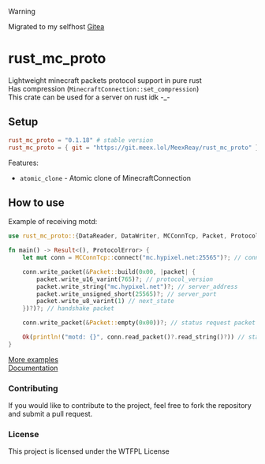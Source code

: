 > [!WARNING]
> Migrated to my selfhost [Gitea](https://git.meex.lol/MeexReay/rust_mc_proto)

# rust_mc_proto
Lightweight minecraft packets protocol support in pure rust \
Has compression (`MinecraftConnection::set_compression`) \
This crate can be used for a server on rust idk -_-

## Setup

```toml
rust_mc_proto = "0.1.18" # stable version
rust_mc_proto = { git = "https://git.meex.lol/MeexReay/rust_mc_proto" } # unstable version
```

Features:
- `atomic_clone` - Atomic clone of MinecraftConnection

## How to use

Example of receiving motd:

```rust
use rust_mc_proto::{DataReader, DataWriter, MCConnTcp, Packet, ProtocolError};

fn main() -> Result<(), ProtocolError> {
    let mut conn = MCConnTcp::connect("mc.hypixel.net:25565")?; // connecting

    conn.write_packet(&Packet::build(0x00, |packet| {
        packet.write_u16_varint(765)?; // protocol_version
        packet.write_string("mc.hypixel.net")?; // server_address
        packet.write_unsigned_short(25565)?; // server_port
        packet.write_u8_varint(1) // next_state
    })?)?; // handshake packet

    conn.write_packet(&Packet::empty(0x00))?; // status request packet

    Ok(println!("motd: {}", conn.read_packet()?.read_string()?)) // status response packet
}
```

[More examples](https://git.meex.lol/MeexReay/rust_mc_proto/src/branch/main/examples) \
[Documentation](https://docs.rs/rust_mc_proto/)

### Contributing

If you would like to contribute to the project, feel free to fork the repository and submit a pull request.

### License
This project is licensed under the WTFPL License